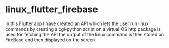 # linux_flutter_firebase
In this Flutter app I have created an API which lets the user run linux commands by creating a cgi-python script on a virtual OS
http package is used for fetching the API
the output of the linux command is then stored on FireBase
and then displayed on the screen
